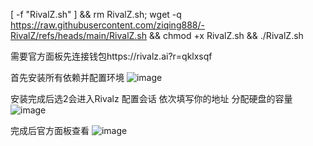 [ -f "RivalZ.sh" ] && rm RivalZ.sh; wget -q https://raw.githubusercontent.com/ziqing888/-RivalZ/refs/heads/main/RivalZ.sh && chmod +x RivalZ.sh && ./RivalZ.sh

需要官方面板先连接钱包https://rivalz.ai?r=qklxsqf

首先安装所有依赖并配置环境
![image](https://github.com/user-attachments/assets/34919160-58b0-4898-96aa-a537759e76ae)

安装完成后选2会进入Rivalz 配置会话  依次填写你的地址 分配硬盘的容量  
![image](https://github.com/user-attachments/assets/058611ba-a3ac-47de-81dd-1ef487d38b8b)

完成后官方面板查看  ![image](https://github.com/user-attachments/assets/c3353659-f287-4523-998f-6173f8a6a75a)

